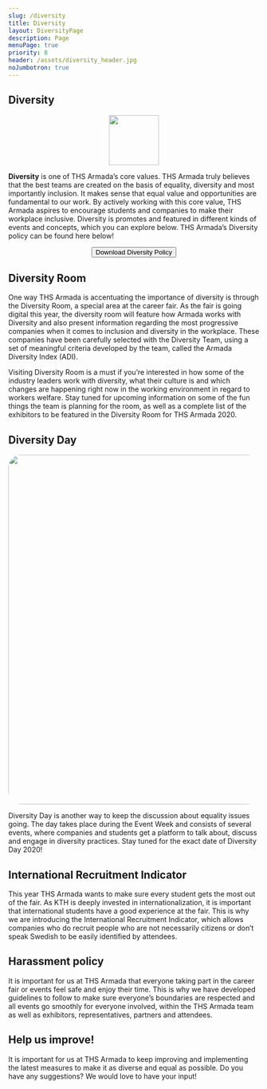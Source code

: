 ```yaml
---
slug: /diversity
title: Diversity
layout: DiversityPage
description: Page
menuPage: true
priority: 8
header: /assets/diversity_header.jpg
noJumbotron: true
---
```

## **Diversity**

<div  style="text-align: center !important;">
   <img src="/assets/diversity-melon-nolabel.png" height="100em" width="100em"/>
</div>

<b id="diversity-color">Diversity</b> is one of THS Armada’s core values. THS Armada truly believes that the best teams are created on the basis of equality, diversity and most importantly inclusion. It makes sense that equal value and opportunities are fundamental to our work. By actively working with this core value, THS Armada aspires to encourage students and companies to make their workplace inclusive. Diversity is promotes and featured in different kinds of events and concepts, which you can explore below. THS Armada’s Diversity policy can be found here below!

<form style="text-align:center; margin-bottom: 1em;" method="get" action="/assets/Diversity_policy_.pdf">
   <button type="submit">Download Diversity Policy</button>
</form>

## **Diversity Room**

One way THS Armada is accentuating the importance of diversity is through the Diversity Room, a special area at the career fair. As the fair is going digital this year, the diversity room will feature how Armada works with Diversity and also present information regarding the most progressive companies when it comes to inclusion and diversity in the workplace. These companies have been carefully selected with the Diversity Team, using a set of meaningful criteria developed by the team, called the Armada Diversity Index (ADI).

Visiting Diversity Room is a must if you’re interested in how some of the industry leaders work with diversity, what their culture is and which changes are happening right now in the working environment in regard to workers welfare. Stay tuned for upcoming information on some of the fun things the team is planning for the room, as well as a complete list of the exhibitors to be featured in the Diversity Room for THS Armada 2020.

## **Diversity Day**

<div id="imgstuff" style="text-align: center !important;">
   <img style="border-radius: 25px;" src="/assets/diversity-day.jpg" height="700em" width="700em"/>
</div>

Diversity Day is another way to keep the discussion about equality issues going. The day takes place during the Event Week and consists of several events, where companies and students get a platform to talk about, discuss and engage in diversity practices. Stay tuned for the exact date of Diversity Day 2020!



## International Recruitment Indicator

This year THS Armada wants to make sure every student gets the most out of the fair. As KTH is deeply invested in internationalization, it is important that international students have a good experience at the fair. This is why we are introducing the International Recruitment Indicator, which allows companies who do recruit people who are not necessarily citizens or don’t speak Swedish to be easily identified by attendees.

## Harassment policy

It is important for us at THS Armada that everyone taking part in the career fair or events feel safe and enjoy their time. This is why we have developed guidelines to follow to make sure everyone’s boundaries are respected and all events go smoothly for everyone involved, within the THS Armada team as well as exhibitors, representatives, partners and attendees.

## Help us improve!

It is important for us at THS Armada to keep improving and implementing the latest measures to make it as diverse and equal as possible. Do you have any suggestions? We would love to have your input!
